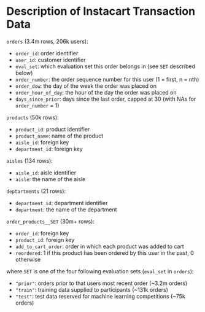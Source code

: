 # Description of Instacart Transaction Data

`orders` (3.4m rows, 206k users):

* `order_id`: order identifier
* `user_id`: customer identifier
* `eval_set`: which evaluation set this order belongs in (see `SET` described below)
* `order_number`: the order sequence number for this user (1 = first, n = nth)
* `order_dow`: the day of the week the order was placed on
* `order_hour_of_day`: the hour of the day the order was placed on
* `days_since_prior`: days since the last order, capped at 30 (with NAs for `order_number` = 1)

`products` (50k rows):

* `product_id`: product identifier
* `product_name`: name of the product
* `aisle_id`: foreign key
* `department_id`: foreign key

`aisles` (134 rows):

* `aisle_id`: aisle identifier
* `aisle`: the name of the aisle

`deptartments` (21 rows):

* `department_id`: department identifier
* `department`: the name of the department

`order_products__SET` (30m+ rows):

* `order_id`: foreign key
* `product_id`: foreign key
* `add_to_cart_order`: order in which each product was added to cart
* `reordered`: 1 if this product has been ordered by this user in the past, 0 otherwise

where `SET` is one of the four following evaluation sets (`eval_set` in `orders`):

* `"prior"`: orders prior to that users most recent order (~3.2m orders)
* `"train"`: training data supplied to participants (~131k orders)
* `"test"`: test data reserved for machine learning competitions (~75k orders)
